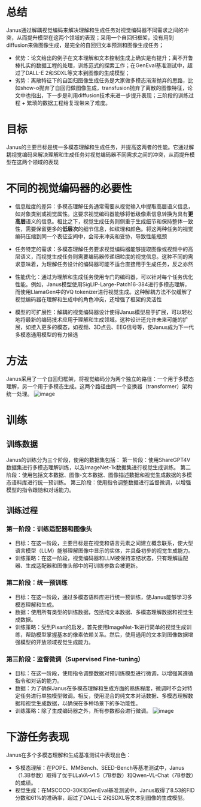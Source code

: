 # 总结
Janus通过解耦视觉编码来解决理解和生成任务对视觉编码器不同需求之间的冲突，从而提升模型在这两个领域的表现；采用一个自回归框架，没有用到diffusion来做图像生成，是完全的自回归文本预测和图像生成任务；
- 优势：论文给出的例子在文本理解和文本控制生成上确实是有提升；离不开鲁棒扎实的数据工程的处理，训练范式的探索工作；在GenEval基准测试中，超过了DALL-E 2和SDXL等文本到图像的生成模型；
- 劣势：离散特征下的自回归图像生成任务是大家做多模态渐渐抛弃的思路，比如show-o抛弃了自回归做图像生成，transfusion抛弃了离散的图像特征，论文中也指出，下一步是利用diffusion技术来进一步提升表现；三阶段的训练过程 + 繁琐的数据工程给复现带来了难度。

# 目标
Janus的主要目标是统一多模态理解和生成任务，并提高这两者的性能。它通过解耦视觉编码来解决理解和生成任务对视觉编码器不同需求之间的冲突，从而提升模型在这两个领域的表现

# 不同的视觉编码器的必要性
- 信息粒度的差异：多模态理解任务通常需要从视觉输入中提取高层语义信息，如对象类别或视觉属性。这要求视觉编码器能够将低级像素信息转换为具有**更高层**语义的信息。相比之下，视觉生成任务则侧重于生成细节和保持整体一致性，需要保留更多的**低层次**的细节信息，如纹理和颜色。将这两种任务的视觉编码压缩到同一个表征空间中，会带来冲突和妥协，导致性能瓶颈

- 任务特定的需求：多模态理解任务要求视觉编码器能够提取图像或视频中的高层语义，而视觉生成任务则需要编码器传递细粒度的视觉信息。这种不同的需求意味着，为理解任务设计的编码器可能不适合直接用于生成任务，反之亦然

- 性能优化：通过为理解和生成任务使用专门的编码器，可以针对每个任务优化性能。例如，Janus模型使用SigLIP-Large-Patch16-384进行多模态理解，而使用LlamaGen中的VQ tokenizer进行视觉生成。这种解耦方法不仅缓解了视觉编码器在理解和生成中的角色冲突，还增强了框架的灵活性

- 模型的可扩展性：解耦的视觉编码器设计使得Janus模型易于扩展，可以轻松地将最新的编码技术应用于理解和生成领域。这种设计还允许未来可能的扩展，如接入更多的模态，如视频、3D点云、EEG信号等，使Janus成为下一代多模态通用模型的有力候选

# 方法
Janus采用了一个自回归框架，将视觉编码分为两个独立的路径：一个用于多模态理解，另一个用于多模态生成。这两个路径由同一个变换器（transformer）架构统一处理。
![image](https://github.com/user-attachments/assets/6967ab8a-496f-4078-8590-b7d9f8cb7f49)

# 训练

## 训练数据
Janus的训练分为三个阶段，使用的数据集包括：
第一阶段：使用ShareGPT4V数据集进行多模态理解训练，以及ImageNet-1k数据集进行视觉生成训练。
第二阶段：使用包括文本数据、图像-文本数据、图像描述数据和视觉生成数据的多模态语料库进行统一预训练。
第三阶段：使用指令调整数据进行监督微调，以增强模型的指令跟随和对话能力。

## 训练过程

### 第一阶段：训练适配器和图像头
- 目标：在这一阶段，主要目标是在视觉和语言元素之间建立概念联系，使大型语言模型（LLM）能够理解图像中显示的实体，并具备初步的视觉生成能力。
- 训练策略：在这一阶段，视觉编码器和LLM被保持冻结状态，只有理解适配器、生成适配器和图像头部中的可训练参数会被更新。
### 第二阶段：统一预训练
- 目标：在这一阶段，通过多模态语料库进行统一预训练，使Janus能够学习多模态理解和生成。
- 数据：使用所有类型的训练数据，包括纯文本数据、多模态理解数据和视觉生成数据。
- 训练策略：受到Pixart的启发，首先使用ImageNet-1k进行简单的视觉生成训练，帮助模型掌握基本的像素依赖关系。然后，使用通用的文本到图像数据增强模型的开放领域视觉生成能力。

### 第三阶段：监督微调（Supervised Fine-tuning）
- 目标：在这一阶段，使用指令调整数据对预训练模型进行微调，以增强其遵循指令和对话的能力。
- 数据：为了确保Janus在多模态理解和生成方面的熟练程度，微调时不会对特定任务进行单独模型微调。相反，使用混合的纯文本对话数据、多模态理解数据和视觉生成数据，以确保在多种场景下的多功能性。
- 训练策略：除了生成编码器之外，所有参数都会进行微调。
![image](https://github.com/user-attachments/assets/2d294064-bcf3-4bd0-94a9-2a60ae7133b1)

# 下游任务表现
Janus在多个多模态理解和生成基准测试中表现出色：
- 多模态理解：在POPE、MMBench、SEED-Bench等基准测试中，Janus（1.3B参数）取得了优于LLaVA-v1.5（7B参数）和Qwen-VL-Chat（7B参数）的成绩。
- 视觉生成：在MSCOCO-30K和GenEval基准测试中，Janus取得了8.53的FID分数和61%的准确率，超过了DALL-E 2和SDXL等文本到图像的生成模型。